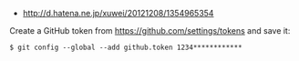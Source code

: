 * http://d.hatena.ne.jp/xuwei/20121208/1354965354

Create a GitHub token from https://github.com/settings/tokens and save it:

    $ git config --global --add github.token 1234************